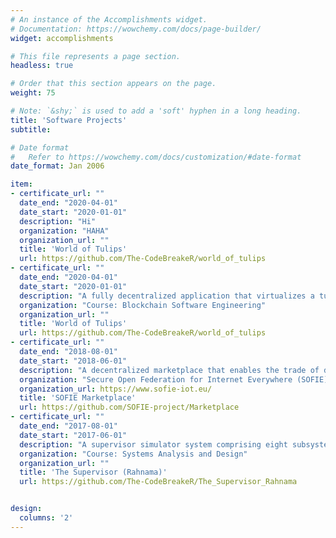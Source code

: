 ```yaml
---
# An instance of the Accomplishments widget.
# Documentation: https://wowchemy.com/docs/page-builder/
widget: accomplishments

# This file represents a page section.
headless: true

# Order that this section appears on the page.
weight: 75

# Note: `&shy;` is used to add a 'soft' hyphen in a long heading.
title: 'Software Projects'
subtitle:

# Date format
#   Refer to https://wowchemy.com/docs/customization/#date-format
date_format: Jan 2006

item:
- certificate_url: ""
  date_end: "2020-04-01"
  date_start: "2020-01-01"
  description: "Hi"
  organization: "HAHA"
  organization_url: ""
  title: 'World of Tulips'
  url: https://github.com/The-CodeBreakeR/world_of_tulips
- certificate_url: ""
  date_end: "2020-04-01"
  date_start: "2020-01-01"
  description: "A fully decentralized application that virtualizes a tulip growing community"
  organization: "Course: Blockchain Software Engineering"
  organization_url: ""
  title: 'World of Tulips'
  url: https://github.com/The-CodeBreakeR/world_of_tulips
- certificate_url: ""
  date_end: "2018-08-01"
  date_start: "2018-06-01"
  description: "A decentralized marketplace that enables the trade of different types of assets"
  organization: "Secure Open Federation for Internet Everywhere (SOFIE)"
  organization_url: https://www.sofie-iot.eu/
  title: 'SOFIE Marketplace'
  url: https://github.com/SOFIE-project/Marketplace
- certificate_url: ""
  date_end: "2017-08-01"
  date_start: "2017-06-01"
  description: "A supervisor simulator system comprising eight subsystems that provide students with recommendations on scheduling, internships, accommodation, etc."
  organization: "Course: Systems Analysis and Design"
  organization_url: ""
  title: 'The Supervisor (Rahnama)'
  url: https://github.com/The-CodeBreakeR/The_Supervisor_Rahnama


design:
  columns: '2' 
---
```


